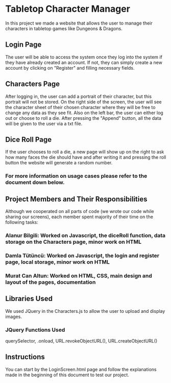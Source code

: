# Tabletop Character Manager  

In this project we made a website that allows the user to manage their characters in tabletop games like Dungeons & Dragons. 
## Login Page
The user will be able to access the system once they log into the system if they have already created an account. If not, they can simply create a new account by clicking on "Register" and filling necessary fields.
## Characters Page
After logging in, the user can add a portrait of their character, but this portrait will not be stored. On the right side of the screen, the user will see the character sheet of their chosen character where they will be free to change any data as they see fit. Also on the left bar, the user can either log out or choose to roll a die. After pressing the "Append" button, all the data will be given to the user via a txt file.
## Dice Roll Page
If the user chooses to roll a die, a new page will show up on the right to ask how many faces the die should have and after writing it and pressing the roll button the website will generate a random number.
### For more information on usage cases please refer to the document down below.
## Project Members and Their Responsibilities
Although we cooperated on all parts of code (we wrote our code while sharing our screens), each member spent majority of their time on the following tasks:
### Alanur Bilgili: Worked on Javascript, the diceRoll function, data storage on the Characters page, minor work on HTML
### Damla Tütüncü: Worked on Javascript, the login and register page, local storage, minor work on HTML
### Murat Can Altun: Worked on HTML, CSS, main design and layout of the pages, documentation
## Libraries Used
We used JQuery in the Characters.js to allow the user to upload and display images.
### JQuery Functions Used
querySelector, .onload, URL.revokeObjectURL(), URL.createObjectURL()
## Instructions
You can start by the LoginScreen.html page and follow the explanations made in the beginning of this document to test our project.

